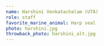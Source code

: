 ```yaml
---
name: Harshini Venkatachalam (UTA)
role: staff
favorite_marine_animal: Harp seal 
photo: harshini.jpg
throwback_photo: harshini_alt.jpg
---
```


